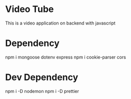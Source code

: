 # Video Tube

This is a video application on backend with javascript

# Dependency
npm i mongoose dotenv express
npm i cookie-parser cors

# Dev Dependency
 npm i -D nodemon 
 npm i -D prettier